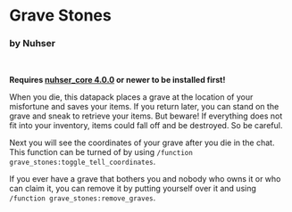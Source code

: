# Grave Stones

### by Nuhser

<br>

**Requires [nuhser_core 4.0.0](https://github.com/Nuhser/nuhser_core "Nuhser_Core") or newer to be installed first!**

When you die, this datapack places a grave at the location of your misfortune and saves your items. If you return later, you can stand on the grave and sneak to retrieve your items. But beware! If everything does not fit into your inventory, items could fall off and be destroyed. So be careful.

Next you will see the coordinates of your grave after you die in the chat. This function can be turned of by using `/function grave_stones:toggle_tell_coordinates`.

If you ever have a grave that bothers you and nobody who owns it or who can claim it, you can remove it by putting yourself over it and using `/function grave_stones:remove_graves`.